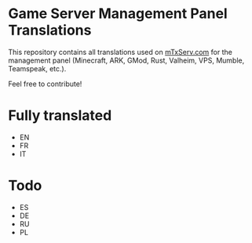 # Game Server Management Panel Translations

This repository contains all translations used on [mTxServ.com](https://mtxserv.com) for the management panel (Minecraft, ARK, GMod, Rust, Valheim, VPS, Mumble, Teamspeak, etc.).

Feel free to contribute!

# Fully translated

* EN
* FR
* IT

# Todo

* ES
* DE
* RU
* PL
